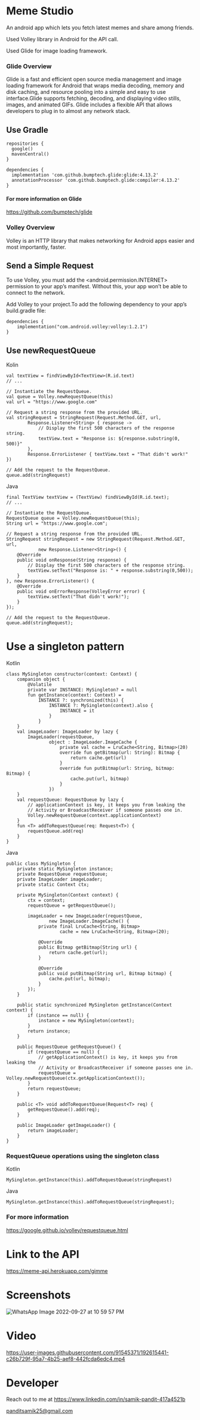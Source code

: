 # Meme Studio

An android app which lets you fetch latest memes and share among friends.

Used Volley library in Android for the API call.

Used Glide for image loading framework.

### Glide Overview

Glide is a fast and efficient open source media management and image loading 
framework for Android that wraps media decoding, memory and disk caching, and 
resource pooling into a simple and easy to use interface.Glide supports fetching, 
decoding, and displaying video stills, images, and animated GIFs. Glide includes 
a flexible API that allows developers to plug in to almost any network stack.

## Use Gradle

```
repositories {
  google()
  mavenCentral()
}

dependencies {
  implementation 'com.github.bumptech.glide:glide:4.13.2'
  annotationProcessor 'com.github.bumptech.glide:compiler:4.13.2'
}
```
#### For more information on Glide
<https://github.com/bumptech/glide>

### Volley Overview

Volley is an HTTP library that makes networking for Android apps easier and most importantly, faster.

## Send a Simple Request

To use Volley, you must add 
the <android.permission.INTERNET> permission to
your app’s manifest. Without this, your app won’t be able
to connect to the network.

Add Volley to your project.To add the following dependency to your app’s build.gradle file:

```
dependencies {
    implementation("com.android.volley:volley:1.2.1")
}
```

## Use newRequestQueue

Kolin

```
val textView = findViewById<TextView>(R.id.text)
// ...

// Instantiate the RequestQueue.
val queue = Volley.newRequestQueue(this)
val url = "https://www.google.com"

// Request a string response from the provided URL.
val stringRequest = StringRequest(Request.Method.GET, url,
        Response.Listener<String> { response ->
            // Display the first 500 characters of the response string.
            textView.text = "Response is: ${response.substring(0, 500)}"
        },
        Response.ErrorListener { textView.text = "That didn't work!" })

// Add the request to the RequestQueue.
queue.add(stringRequest)
```

Java

```
final TextView textView = (TextView) findViewById(R.id.text);
// ...

// Instantiate the RequestQueue.
RequestQueue queue = Volley.newRequestQueue(this);
String url = "https://www.google.com";

// Request a string response from the provided URL.
StringRequest stringRequest = new StringRequest(Request.Method.GET, url,
            new Response.Listener<String>() {
    @Override
    public void onResponse(String response) {
        // Display the first 500 characters of the response string.
        textView.setText("Response is: " + response.substring(0,500));
    }
}, new Response.ErrorListener() {
    @Override
    public void onErrorResponse(VolleyError error) {
        textView.setText("That didn't work!");
    }
});

// Add the request to the RequestQueue.
queue.add(stringRequest);
```

# Use a singleton pattern

Kotlin

```
class MySingleton constructor(context: Context) {
    companion object {
        @Volatile
        private var INSTANCE: MySingleton? = null
        fun getInstance(context: Context) =
            INSTANCE ?: synchronized(this) {
                INSTANCE ?: MySingleton(context).also {
                    INSTANCE = it
                }
            }
    }
    val imageLoader: ImageLoader by lazy {
        ImageLoader(requestQueue,
                object : ImageLoader.ImageCache {
                    private val cache = LruCache<String, Bitmap>(20)
                    override fun getBitmap(url: String): Bitmap {
                        return cache.get(url)
                    }
                    override fun putBitmap(url: String, bitmap: Bitmap) {
                        cache.put(url, bitmap)
                    }
                })
    }
    val requestQueue: RequestQueue by lazy {
        // applicationContext is key, it keeps you from leaking the
        // Activity or BroadcastReceiver if someone passes one in.
        Volley.newRequestQueue(context.applicationContext)
    }
    fun <T> addToRequestQueue(req: Request<T>) {
        requestQueue.add(req)
    }
}
```

Java

```
public class MySingleton {
    private static MySingleton instance;
    private RequestQueue requestQueue;
    private ImageLoader imageLoader;
    private static Context ctx;

    private MySingleton(Context context) {
        ctx = context;
        requestQueue = getRequestQueue();

        imageLoader = new ImageLoader(requestQueue,
                new ImageLoader.ImageCache() {
            private final LruCache<String, Bitmap>
                    cache = new LruCache<String, Bitmap>(20);

            @Override
            public Bitmap getBitmap(String url) {
                return cache.get(url);
            }

            @Override
            public void putBitmap(String url, Bitmap bitmap) {
                cache.put(url, bitmap);
            }
        });
    }

    public static synchronized MySingleton getInstance(Context context) {
        if (instance == null) {
            instance = new MySingleton(context);
        }
        return instance;
    }

    public RequestQueue getRequestQueue() {
        if (requestQueue == null) {
            // getApplicationContext() is key, it keeps you from leaking the
            // Activity or BroadcastReceiver if someone passes one in.
            requestQueue = Volley.newRequestQueue(ctx.getApplicationContext());
        }
        return requestQueue;
    }

    public <T> void addToRequestQueue(Request<T> req) {
        getRequestQueue().add(req);
    }

    public ImageLoader getImageLoader() {
        return imageLoader;
    }
}
```

### RequestQueue operations using the singleton class

Kotlin

```
MySingleton.getInstance(this).addToRequestQueue(stringRequest)
```

Java

```
MySingleton.getInstance(this).addToRequestQueue(stringRequest);
```

### For more information

<https://google.github.io/volley/requestqueue.html>


# Link to the API

<https://meme-api.herokuapp.com/gimme>


# Screenshots

![WhatsApp Image 2022-09-27 at 10 59 57 PM](https://user-images.githubusercontent.com/91545371/192615228-1ebdc23d-975b-41f8-9fa3-eb9750773cc7.jpeg)


# Video 


https://user-images.githubusercontent.com/91545371/192615441-c26b729f-95a7-4b25-aef8-442fcda6edc4.mp4


# Developer

Reach out to me at 
<https://www.linkedin.com/in/samik-pandit-417a4521b>

<panditsamik25@gmail.com>

